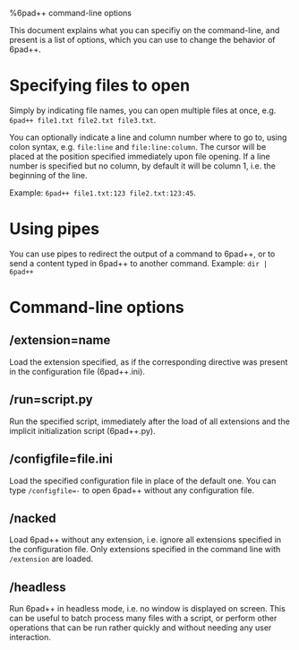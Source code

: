 %6pad++ command-line options

This document explains what you can specifiy on the command-line, and present is a list of options, which you can use to change the behavior of 6pad++.

# Specifying files to open
Simply by indicating file names, you can open multiple files at once, e.g. `6pad++ file1.txt file2.txt file3.txt`.

You can optionally indicate a line and column number where to go to, using colon syntax, e.g. `file:line` and `file:line:column`. The cursor will be placed at the position specified immediately upon file opening.
If a line number is specified but  no column, by default it will be column 1, i.e. the beginning of the line.

Example: `6pad++ file1.txt:123 file2.txt:123:45`.

# Using pipes

You can use pipes to redirect the output of a command to 6pad++, or to send a content typed in 6pad++ to another command.
Example: `dir | 6pad++`

# Command-line options

## /extension=name
Load the extension specified, as if the corresponding directive was present in the configuration file (6pad++.ini).

## /run=script.py
Run the specified script, immediately after the load of all extensions and the implicit initialization script (6pad++.py).

## /configfile=file.ini
Load the specified configuration file in place of the default one. You can type `/configfile=-` to open 6pad++ without any configuration file.

## /nacked
Load 6pad++ without any extension, i.e. ignore all extensions specified in the configuration file. Only extensions specified in the command line with `/extension` are loaded.

## /headless
Run 6pad++ in headless mode, i.e. no window is displayed on screen. This can be useful to batch process many files with a script, or perform other operations that can be run rather quickly and without needing any user interaction.
